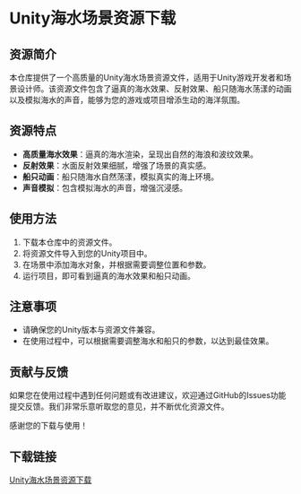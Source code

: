 # Unity海水场景资源下载

## 资源简介

本仓库提供了一个高质量的Unity海水场景资源文件，适用于Unity游戏开发者和场景设计师。该资源文件包含了逼真的海水效果、反射效果、船只随海水荡漾的动画以及模拟海水的声音，能够为您的游戏或项目增添生动的海洋氛围。

## 资源特点

- **高质量海水效果**：逼真的海水渲染，呈现出自然的海浪和波纹效果。
- **反射效果**：水面反射效果细腻，增强了场景的真实感。
- **船只动画**：船只随海水自然荡漾，模拟真实的海上环境。
- **声音模拟**：包含模拟海水的声音，增强沉浸感。

## 使用方法

1. 下载本仓库中的资源文件。
2. 将资源文件导入到您的Unity项目中。
3. 在场景中添加海水对象，并根据需要调整位置和参数。
4. 运行项目，即可看到逼真的海水效果和船只动画。

## 注意事项

- 请确保您的Unity版本与资源文件兼容。
- 在使用过程中，可以根据需要调整海水和船只的参数，以达到最佳效果。

## 贡献与反馈

如果您在使用过程中遇到任何问题或有改进建议，欢迎通过GitHub的Issues功能提交反馈。我们非常乐意听取您的意见，并不断优化资源文件。

感谢您的下载与使用！

## 下载链接

[Unity海水场景资源下载](https://pan.quark.cn/s/91a983478abb)